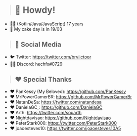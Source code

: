 > # 🚀 Howdy!
* 🙋‍♂️ (Kotlin/Java/JavaScript) 17 years
* 🍰 My cake day is in 19/03

> ## 📌 Social Media
* 🐦 Twitter: https://twitter.com/brviictoor
* 💁‍♂️ Discord: hechfx#0729

> ## ❤️ Special Thanks
* ❤️ PanKessy (My Beloved): https://github.com/PanKessy
* ❤️ MrPowerGamerBR: https://github.com/MrPowerGamerBr
* ❤️ NatanDeSa: https://twitter.com/natandesa
* ❤️ DanielaGC_: https://github.com/DanielaGC
* ❤️ Arth: https://twitter.com/souarth
* ❤️ Nightdavisao: https://github.com/Nightdavisao
* ❤️ PeterStark000: https://twitter.com/PeterStark000
* ❤️ joaoesteves10: https://twitter.com/joaoesteves10A5
